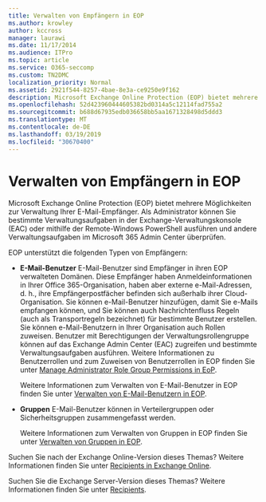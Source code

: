 ```yaml
---
title: Verwalten von Empfängern in EOP
ms.author: krowley
author: kccross
manager: laurawi
ms.date: 11/17/2014
ms.audience: ITPro
ms.topic: article
ms.service: O365-seccomp
ms.custom: TN2DMC
localization_priority: Normal
ms.assetid: 2921f544-8257-4bae-8e3a-ce9250e9f162
description: Microsoft Exchange Online Protection (EOP) bietet mehrere Möglichkeiten zur Verwaltung Ihrer E-Mail-Empfänger. Als Administrator können Sie bestimmte Verwaltungsaufgaben in der Exchange-Verwaltungskonsole (EAC) oder mithilfe der Remote-Windows PowerShell ausführen und andere Verwaltungsaufgaben im Microsoft 365 Admin Center überprüfen.
ms.openlocfilehash: 52d423960444605382bd0314a5c12114fad755a2
ms.sourcegitcommit: b688d67935edb036658bb5aa1671328498d5ddd3
ms.translationtype: MT
ms.contentlocale: de-DE
ms.lasthandoff: 03/19/2019
ms.locfileid: "30670400"
---
```

# <a name="manage-recipients-in-eop"></a>Verwalten von Empfängern in EOP

Microsoft Exchange Online Protection (EOP) bietet mehrere Möglichkeiten zur Verwaltung Ihrer E-Mail-Empfänger. Als Administrator können Sie bestimmte Verwaltungsaufgaben in der Exchange-Verwaltungskonsole (EAC) oder mithilfe der Remote-Windows PowerShell ausführen und andere Verwaltungsaufgaben im Microsoft 365 Admin Center überprüfen.
  
EOP unterstützt die folgenden Typen von Empfängern:
  
- **E-Mail-Benutzer** E-Mail-Benutzer sind Empfänger in ihren EOP verwalteten Domänen. Diese Empfänger haben Anmeldeinformationen in Ihrer Office 365-Organisation, haben aber externe e-Mail-Adressen, d. h., ihre Empfängerpostfächer befinden sich außerhalb ihrer Cloud-Organisation. Sie können e-Mail-Benutzer hinzufügen, damit Sie e-Mails empfangen können, und Sie können auch Nachrichtenfluss Regeln (auch als Transportregeln bezeichnet) für bestimmte Benutzer erstellen. Sie können e-Mail-Benutzern in Ihrer Organisation auch Rollen zuweisen. Benutzer mit Berechtigungen der Verwaltungsrollengruppe können auf das Exchange Admin Center (EAC) zugreifen und bestimmte Verwaltungsaufgaben ausführen. Weitere Informationen zu Benutzerrollen und zum Zuweisen von Benutzerrollen in EOP finden Sie unter [Manage Administrator Role Group Permissions in EoP](manage-admin-role-group-permissions-in-eop.md).
    
    Weitere Informationen zum Verwalten von E-Mail-Benutzer in EOP finden Sie unter [Verwalten von E-Mail-Benutzern in EOP](manage-mail-users-in-eop.md).
    
- **Gruppen** E-Mail-Benutzer können in Verteilergruppen oder Sicherheitsgruppen zusammengefasst werden. 
    
    Weitere Informationen zum Verwalten von Gruppen in EOP finden Sie unter [Verwalten von Gruppen in EOP](manage-groups-in-eop.md).
    
Suchen Sie nach der Exchange Online-Version dieses Themas? Weitere Informationen finden Sie unter [Recipients in Exchange Online](http://technet.microsoft.com/library/50d16941-5cd7-435d-8715-e2b69f8410ab.aspx).
  
Suchen Sie die Exchange Server-Version dieses Themas? Weitere Informationen finden Sie unter [Recipients](http://technet.microsoft.com/library/40300ed4-85a5-463d-bb3a-cf787bd44e9d.aspx).
  

